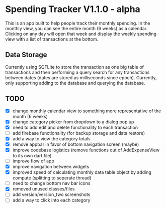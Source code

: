 # Spending Tracker V1.1.0 - alpha

This is an app built to help people track their monthly spending. In the monthly view, you can see the entire month (6 weeks) as a calendar. Clicking on any day will open that week and display the weekly spending view with a list of transactions at the bottom.

## Data Storage

Currently using SQFLite to store the transaction as one big table of transactions and then performing a query search for any transactions between dates (dates are stored as milliseconds since epoch). Currently, only supporting adding to the database and querying the database.

## TODO

- [x] change monthly calendar view to something more representative of the month (6 weeks)
- [x] change category picker from dropdown to a dialog pop up
- [x] need to add edit and delete functionality to each transaction
- [ ] add firebase functionality (for backup storage and data restore)
- [x] add a way to view the category totals
- [x] remove appbar in favor of bottom navigation screen (maybe)
- [x] improve codebase logistics (remove functions out of AddExpenseView to its own dart file)
- [ ] improve flow of app
- [x] improve navigation between widgets
- [x] improved speed of calculating monthly data table object by adding compute (splitting to seperate thread)
- [ ] need to change bottom nav bar icons
- [x] removed unused classes/files
- [ ] add version/version_two screenshots
- [ ] add a way to click into each category
